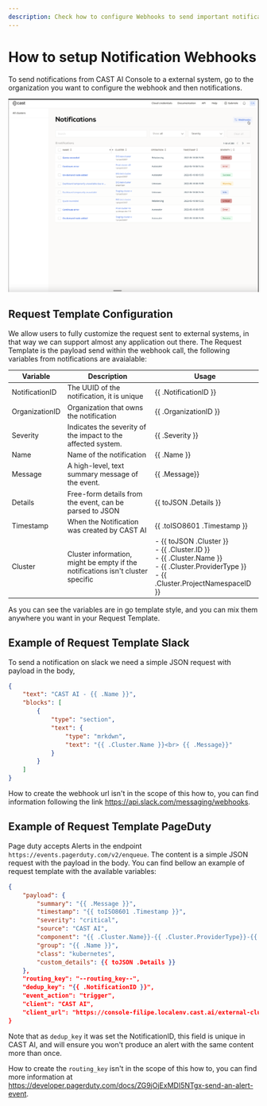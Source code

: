 ```yaml
---
description: Check how to configure Webhooks to send important notifications to external Ops systems when something happens with your clusters
---
```


# How to setup Notification Webhooks

To send notifications from CAST AI Console to a external system, go to the organization you want to configure the webhook and then notifications.

![](./notification/webhook-configuration.png)

## Request Template Configuration

We allow users to fully customize the request sent to external systems, in that way we can support almost any application out there. The Request Template is the payload send within the webhook call, the following variables from notifications are avaialable:

| Variable       | Description                                                                     | Usage                                                                                                                                                   |
| -------------- | ------------------------------------------------------------------------------- | ------------------------------------------------------------------------------------------------------------------------------------------------------- |
| NotificationID | The UUID of the notification, it is unique                                      | {{ .NotificationID }}                                                                                                                                   |
| OrganizationID | Organization that owns the notification                                         | {{ .OrganizationID }}                                                                                                                                   |
| Severity | Indicates the severity of the impact to the affected system.                                      | {{ .Severity }}                                                                                                                                   |
| Name           | Name of the notification                                                        | {{ .Name }}                                                                                                                                             |
| Message        | A high-level, text summary message of the event.                                | {{ .Message}}                                                                                                                                           |
| Details        | Free-form details from the event, can be parsed to JSON                         | {{ toJSON .Details }}                                                                                                                                   |
| Timestamp      | When the Notification was created by CAST AI                                    | {{ .toISO8601 .Timestamp }}                                                                                                                             |
| Cluster        | Cluster information, might be empty if the notifications isn't cluster specific | - {{ toJSON .Cluster }}<br> - {{ .Cluster.ID }}<br> - {{ .Cluster.Name }}<br> - {{ .Cluster.ProviderType }}<br> - {{ .Cluster.ProjectNamespaceID }} |

As you can see the variables are in go template style, and you can mix them anywhere you want in your Request Template.

## Example of Request Template Slack

To send a notification on slack we need a simple JSON request with payload in the body,

```json
{
    "text": "CAST AI - {{ .Name }}",
    "blocks": [
    	{
    		"type": "section",
    		"text": {
    			"type": "mrkdwn",
    			"text": "{{ .Cluster.Name }}<br> {{ .Message}}"
    		}
    	}
    ]
}
```

How to create the webhook url isn't in the scope of this how to, you can find information following the link https://api.slack.com/messaging/webhooks. 

## Example of Request Template PageDuty

Page duty accepts Alerts in the endpoint `https://events.pagerduty.com/v2/enqueue`. The content is a simple JSON request with the payload in the body. You can find bellow an example of request template with the available variables:

```json
{
    "payload": {
        "summary": "{{ .Message }}",
        "timestamp": "{{ toISO8601 .Timestamp }}",
        "severity": "critical",
        "source": "CAST AI",
        "component": "{{ .Cluster.Name}}-{{ .Cluster.ProviderType}}-{{ .Cluster.ProjectNamespaceID }}",
        "group": "{{ .Name }}",
        "class": "kubernetes",
        "custom_details": {{ toJSON .Details }}
    },
    "routing_key": "--routing_key--",
    "dedup_key": "{{ .NotificationID }}",
    "event_action": "trigger",
    "client": "CAST AI",
    "client_url": "https://console-filipe.localenv.cast.ai/external-clusters/{{ .Cluster.ID}}?org={{ .OrganizationID }}",
}
```

Note that as `dedup_key` it was set the NotificationID, this field is unique in CAST AI, and will ensure you won't produce an alert with the same content more than once.

How to create the `routing_key` isn't in the scope of this how to, you can find more information at https://developer.pagerduty.com/docs/ZG9jOjExMDI5NTgx-send-an-alert-event.

